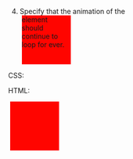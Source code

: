 4.	Specify that the animation of the <div> element should continue to loop for ever.

CSS:
<style> 
div {
  width: 100px;
  height: 100px;
  position: relative;
  background-color: red;
  animation-name: example;
  animation-duration: 2s;
}@keyframes example {
  0%   {background-color: red; left:0px;}
  50%  {background-color: yellow; left:200px;}
  100% {background-color: red; left:0px;}
}
</style>

HTML:
<div></div>